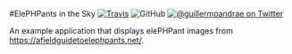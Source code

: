 #ElePHPants in the Sky
[![Travis](https://img.shields.io/travis/guillermoandrae/elephpants-in-the-sky.svg?style=flat-square)](https://travis-ci.org/guillermoandrae/elephpants-in-the-sky) ![GitHub](https://img.shields.io/github/license/guillermoandrae/elephpants-in-the-sky.svg?style=flat-square) [![@guillermoandrae on Twitter](http://img.shields.io/badge/twitter-%40guillermoandrae-blue.svg?style=flat-square)](https://twitter.com/guillermoandrae)

An example application that displays elePHPant images from https://afieldguidetoelephpants.net/.

